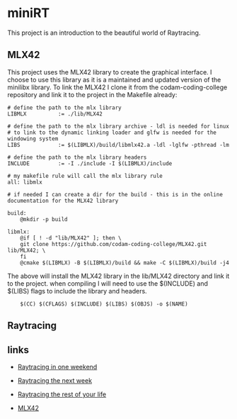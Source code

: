 # miniRT
This project is an introduction to the beautiful world of Raytracing.

## MLX42
This project uses the MLX42 library to create the graphical interface. 
I choose to use this library as it is a maintained and updated version of the minilibx library. 
To link the MLX42 I clone it from the codam-coding-college repository and link it to the project in the Makefile already:
```
# define the path to the mlx library
LIBMLX			:= ./lib/MLX42

# define the path to the mlx library archive - ldl is needed for linux 
# to link to the dynamic linking loader and glfw is needed for the windowing system
LIBS			:= $(LIBMLX)/build/libmlx42.a -ldl -lglfw -pthread -lm

# define the path to the mlx library headers
INCLUDE			:= -I ./include -I $(LIBMLX)/include

# my makefile rule will call the mlx library rule
all: libmlx

# if needed I can create a dir for the build - this is in the online documentation for the MLX42 library

build:
	@mkdir -p build
	
libmlx:
	@if [ ! -d "lib/MLX42" ]; then \
	git clone https://github.com/codam-coding-college/MLX42.git lib/MLX42; \
	fi
	@cmake $(LIBMLX) -B $(LIBMLX)/build && make -C $(LIBMLX)/build -j4
```

The above will install the MLX42 library in the lib/MLX42 directory and link it to the project.
when compiling I will need to use the $(INCLUDE) and $(LIBS) flags to include the library and headers.
```
	$(CC) $(CFLAGS) $(INCLUDE) $(LIBS) $(OBJS) -o $(NAME)
```


## Raytracing

## links
- [Raytracing in one weekend](https://raytracing.github.io/books/RayTracingInOneWeekend.html)  
- [Raytracing the next week](https://raytracing.github.io/books/RayTracingTheNextWeek.html)  
- [Raytracing the rest of your life](https://raytracing.github.io/books/RayTracingTheRestOfYourLife.html)  

- [MLX42](https://github.com/codam-coding-college/MLX42)  